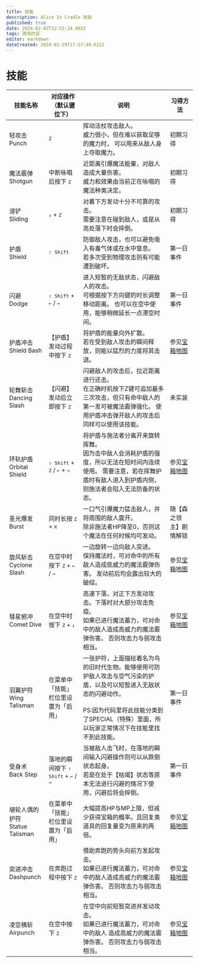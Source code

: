 ```yaml
---
title: 技能
description: Alice In Cradle 技能
published: true
date: 2024-02-02T12:52:14.805Z
tags: 游戏内容
editor: markdown
dateCreated: 2024-01-29T17:57:49.622Z
---
```


<!-- 表格/文本内多次引用 -->
[宝箱地图]: /zh/maps

# 技能

| 技能名称 | 对应操作（默认键位下） | 说明 | 习得方法 |
| --- | --- | --- | --- |
| 轻攻击<br>Punch | <kbd>Z</kbd> | 挥动法杖攻击敌人。<br>威力很小，但在难以获取足够的魔力时， 可以用来从敌人身上夺取魔力。 | 初期习得 | 
| 魔法霰弹<br>Shotgun	| 中断咏唱后按下 <kbd>Z</kbd> | 近距离引爆魔法能量，对敌人造成大量伤害。<br>威力和效果由当前正在咏唱的魔法种类决定。| 初期习得 |
| 滑铲<br>Sliding | <kbd>↓</kbd> + <kbd>Z</kbd>	| 对着下方发动十分不可靠的攻击。<br>需要注意在碰到敌人，或是从高处落下时会摔倒。 | 初期习得 |
| 护盾<br>Shield | <kbd>⇧ Shift</kbd> | 防御敌人攻击，也可以避免吸入有毒气体或在水中窒息。<br>若多次受到物理攻击则有可能遭到破坏。 | 第一日事件 |
| 闪避<br>Dodge | <kbd>⇧ Shift</kbd> + <kbd>←</kbd> / <kbd>→</kbd>	| 进入短暂的无敌状态，闪避敌人的攻击。<br>可根据按下方向键的时长调整移动距离。 也可以在空中使用，能够稍微延长一点滞空时间。 | 第一日事件 |
| 护盾冲击<br>Shield Bash | 【护盾】发动过程中按下 <kbd>Z</kbd> | 将护盾的能量向外扩散。<br>若在受到敌人攻击的瞬间释放，则能以猛烈的力度将其击退。 | 参见[宝箱地图] |
| 轮舞斩击<br>Dancing Slash | 【闪避】发动后立即按下 <kbd>Z</kbd> | 闪避敌人的攻击后，拉近距离进行还击。<br>在正确时机按下Z键可追加最多三次攻击，但只有命中敌人的第一发可被魔法霰弹强化。 使用护盾冲击弹开敌人的攻击后同样可以使用该技能。 | 未实装 |
| 环轨护盾<br>Orbital Shield | <kbd>⇧ Shift</kbd> + <kbd>Z</kbd > / <kbd>←</kbd> + <kbd>→</kbd> | 将护盾与施法者分离开来旋转挥舞。<br>因为击中敌人会消耗护盾的强度，所以无法在短时间内连续使用。 需要注意，若在挥舞护盾时有敌人进入到护盾内侧，则施法者会陷入无法防备的状态。 | 参见[宝箱地图] |
| 圣光爆发<br>Burst | 同时长按 <kbd>Z</kbd> + <kbd>X</kbd>	| 一口气引爆魔力猛击敌人，并将周围的敌人震开。<br>除非施法者HP降至0，否则这个魔法在任何时候均可发动。 | 随【森之领主】剧情解锁 |
| 旋风斩击<br>Cyclone Slash | 在空中时按下 <kbd>Z</kbd> + <kbd>←</kbd> / <kbd>→</kbd>	| 一边旋转一边向敌人突进。<br>保持魔法时，可对命中的所有敌人造成低威力的魔法霰弹伤害。 发动前后均会露出较大的破绽。 | 参见[宝箱地图] |
| 彗星俯冲<br>Comet Dive | 在空中时按下 <kbd>Z</kbd> + <kbd>↓</kbd> | 高速下落，对正下方发动攻击。下落时对大部分攻击免疫。<br>如果已进行魔法蓄力，可对命中的敌人造成高威力的魔法霰弹伤害。 否则攻击力与弱攻击相当。 | 参见[宝箱地图] |
| 羽翼护符<br>Wing Talisman | 在菜单中「技能」栏位里设置为「启用」 | 一张护符，上面描绘着名为鸟的旧时代生物。能够使用可防护敌人攻击与空气污染的护盾，以及可以短暂进入无敌状态的闪避动作。<br><br>PS:因为代码里将此技能分类到了SPECIAL（特殊）里面，所以玩家正常情况下在技能里找不到此技能。 | 第一日事件 |
| 受身术<br>Back Step | 落地的瞬间按下 <kbd>⇧ Shift</kbd> + <kbd>←</kbd> / <kbd>→</kbd>	| 当被敌人击飞时，在落地的瞬间输入闪避操作则可以从跌倒状态起身。<br>若是在处于【枯竭】状态等原本无法进行闪避的情况下使用，闪避后将会摔倒。 | 第一日事件 |
| 埴轮人偶的护符<br>Statue Talisman | 在菜单中「技能」栏位里设置为「启用」 | 大幅提高HP与MP上限，但减少获得宝箱的概率。且回复类道具的回复量变为原来的两倍。	| 参见[宝箱地图] |
| 突进冲击<br>Dashpunch	| 在奔跑过程中按下 <kbd>Z</kbd>	| 借助奔跑的势头向前方发起攻击。<br>如果已进行魔法蓄力，可对命中的敌人造成高威力的魔法霰弹伤害。 否则攻击力与弱攻击相当。 | 参见[宝箱地图] |
| 凌空横斩<br>Airpunch | 在空中按下 <kbd>Z</kbd>	| 在空中向前短暂突进并发动攻击。<br>如果已进行魔法蓄力，可对命中的敌人 造成高威力的魔法霰弹伤害。 否则攻击力与弱攻击相当。 | 参见[宝箱地图] |